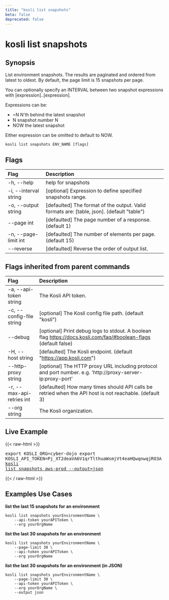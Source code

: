 ```yaml
---
title: "kosli list snapshots"
beta: false
deprecated: false
---
```


# kosli list snapshots

## Synopsis

List environment snapshots.
The results are paginated and ordered from latest to oldest.
By default, the page limit is 15 snapshots per page.

You can optionally specify an INTERVAL between two snapshot expressions with [expression]..[expression]. 

Expressions can be:
* ~N   N'th behind the latest snapshot  
* N    snapshot number N  
* NOW  the latest snapshot  

Either expression can be omitted to default to NOW.


```shell
kosli list snapshots ENV_NAME [flags]
```

## Flags
| Flag | Description |
| :--- | :--- |
|    -h, --help  |  help for snapshots  |
|    -i, --interval string  |  [optional] Expression to define specified snapshots range.  |
|    -o, --output string  |  [defaulted] The format of the output. Valid formats are: [table, json]. (default "table")  |
|        --page int  |  [defaulted] The page number of a response. (default 1)  |
|    -n, --page-limit int  |  [defaulted] The number of elements per page. (default 15)  |
|        --reverse  |  [defaulted] Reverse the order of output list.  |


## Flags inherited from parent commands
| Flag | Description |
| :--- | :--- |
|    -a, --api-token string  |  The Kosli API token.  |
|    -c, --config-file string  |  [optional] The Kosli config file path. (default "kosli")  |
|        --debug  |  [optional] Print debug logs to stdout. A boolean flag https://docs.kosli.com/faq/#boolean-flags (default false)  |
|    -H, --host string  |  [defaulted] The Kosli endpoint. (default "https://app.kosli.com")  |
|        --http-proxy string  |  [optional] The HTTP proxy URL including protocol and port number. e.g. 'http://proxy-server-ip:proxy-port'  |
|    -r, --max-api-retries int  |  [defaulted] How many times should API calls be retried when the API host is not reachable. (default 3)  |
|        --org string  |  The Kosli organization.  |


## Live Example

{{< raw-html >}}<pre>export KOSLI_ORG=cyber-dojo
export KOSLI_API_TOKEN=Pj_XT2deaVA6V1qrTlthuaWsmjVt4eaHQwqnwqjRO3A  # read-only
<a href="https://app.kosli.com/api/v2/livedocs/cyber-dojo/cli?command=kosli+list+snapshots+aws-prod+--output=json">kosli list snapshots aws-prod --output=json</a></pre>{{< / raw-html >}}

## Examples Use Cases

**list the last 15 snapshots for an environment**

```shell
kosli list snapshots yourEnvironmentName \
	--api-token yourAPIToken \
	--org yourOrgName

```

**list the last 30 snapshots for an environment**

```shell
kosli list snapshots yourEnvironmentName \
	--page-limit 30 \
	--api-token yourAPIToken \
	--org yourOrgName

```

**list the last 30 snapshots for an environment (in JSON)**

```shell
kosli list snapshots yourEnvironmentName \
	--page-limit 30 \
	--api-token yourAPIToken \
	--org yourOrgName \
	--output json
```

